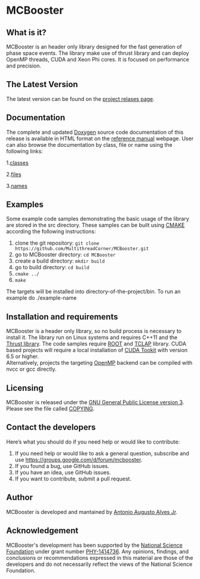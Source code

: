 MCBooster
=========

What is it?
-----------
MCBooster is an header only library designed for the fast generation of
phase space events. The library make use of thrust library and can deploy OpenMP
threads, CUDA and Xeon Phi cores. It is focused on performance and precision.  

The Latest Version
------------------

The latest version can be found on the 
[project relases page](https://github.com/MultithreadCorner/MCBooster/releases).

Documentation
-------------

The complete and updated [Doxygen](http://www.doxygen.org/) source code documentation of this release is available in HTML format on the
[reference manual](http://multithreadcorner.github.io/MCBooster/) webpage.
User can also browse the documentation by class, file or name using the following links:

1.[classes](http://multithreadcorner.github.io/MCBooster/classes.html)

2.[files](http://multithreadcorner.github.io/MCBooster/files.html)

3.[names](http://multithreadcorner.github.io/MCBooster/namespacemembers.html)


Examples
--------

Some example code samples demonstrating the basic usage of the library are stored in the src directory. 
These samples can be built using [CMAKE](https://cmake.org/) according the following instructions:

1. clone the git repository: `git clone https://github.com/MultithreadCorner/MCBooster.git`
2. go to MCBooster directory: `cd MCBooster`
3. create a build directory: `mkdir build` 
4. go to build directory: `cd build`
4. `cmake ../`
5. `make`

The targets will be installed into directory-of-the-project/bin. To run an example do ./example-name

Installation and requirements 
-----------------------------

MCBooster is a header only library, so no build process is necessary to install it.
The library run on Linux systems and requires C++11 and the [Thrust library](https://thrust.github.io/). The code samples require [ROOT](https://root.cern.ch/) and [TCLAP](http://tclap.sourceforge.net/) library. 
CUDA based projects will require a local installation of [CUDA Tookit](https://developer.nvidia.com/cuda-toolkit) with version 6.5 or higher.  
Alternatively, projects the targeting [OpenMP](http://openmp.org/wp/) backend can be compiled with nvcc or gcc directly. 

Licensing
---------

MCBooster is released under the [GNU General Public License version 3](http://www.gnu.org/licenses/gpl-3.0.en.html). Please see the file called [COPYING](https://github.com/MultithreadCorner/MCBooster/blob/master/COPYING).

Contact the developers
----------------------
Here’s what you should do if you need help or would like to contribute:

1. If you need help or would like to ask a general question, subscribe and use https://groups.google.com/d/forum/mcbooster.
2. If you found a bug, use GitHub issues.
3. If you have an idea, use GitHub issues.
4. If you want to contribute, submit a pull request.

Author
--------

MCBooster is developed and mantained by [Antonio Augusto Alves Jr](@AAAlvesJr).

Acknowledgement
---------------

MCBooster's development has been supported by the [National Science Foundation](http://nsf.gov/index.jsp) under grant number [PHY-1414736](http://nsf.gov/awardsearch/showAward?AWD_ID=1414736). Any opinions, findings, and conclusions or recommendations expressed in this material are those of the developers and do not necessarily reflect the views of the National Science Foundation.
